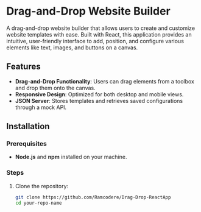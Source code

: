 # Drag-and-Drop Website Builder

A drag-and-drop website builder that allows users to create and customize website templates with ease. Built with React, this application provides an intuitive, user-friendly interface to add, position, and configure various elements like text, images, and buttons on a canvas.

## Features

- **Drag-and-Drop Functionality**: Users can drag elements from a toolbox and drop them onto the canvas.
- **Responsive Design**: Optimized for both desktop and mobile views.
- **JSON Server**: Stores templates and retrieves saved configurations through a mock API.

## Installation

### Prerequisites

- **Node.js** and **npm** installed on your machine.

### Steps

1. Clone the repository:
   ```bash
   git clone https://github.com/Ramcodere/Drag-Drop-ReactApp
   cd your-repo-name
